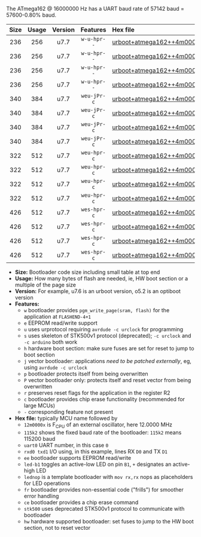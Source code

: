 The ATmega162 @ 16000000 Hz has a UART baud rate of 57142 baud = 57600-0.80% baud.

|Size|Usage|Version|Features|Hex file|
|:-:|:-:|:-:|:-:|:--|
|236|256|u7.7|`w-u-hpr--`|[urboot+atmega162++4m0000x+++14k4_uart0_rxd0_txd1_led+b0_fr_hw.hex](https://raw.githubusercontent.com/stefanrueger/urboot.hex/main/mcus/atmega162/external_oscillator/fcpu++4m0000_Hz/br+++14k4_bps/urboot+atmega162++4m0000x+++14k4_uart0_rxd0_txd1_led+b0_fr_hw.hex)|
|236|256|u7.7|`w-u-hpr--`|[urboot+atmega162++4m0000x+++14k4_uart0_rxd0_txd1_lednop_fr_hw.hex](https://raw.githubusercontent.com/stefanrueger/urboot.hex/main/mcus/atmega162/external_oscillator/fcpu++4m0000_Hz/br+++14k4_bps/urboot+atmega162++4m0000x+++14k4_uart0_rxd0_txd1_lednop_fr_hw.hex)|
|236|256|u7.7|`w-u-hpr--`|[urboot+atmega162++4m0000x+++14k4_uart1_rxb2_txb3_led+b0_fr_hw.hex](https://raw.githubusercontent.com/stefanrueger/urboot.hex/main/mcus/atmega162/external_oscillator/fcpu++4m0000_Hz/br+++14k4_bps/urboot+atmega162++4m0000x+++14k4_uart1_rxb2_txb3_led+b0_fr_hw.hex)|
|236|256|u7.7|`w-u-hpr--`|[urboot+atmega162++4m0000x+++14k4_uart1_rxb2_txb3_lednop_fr_hw.hex](https://raw.githubusercontent.com/stefanrueger/urboot.hex/main/mcus/atmega162/external_oscillator/fcpu++4m0000_Hz/br+++14k4_bps/urboot+atmega162++4m0000x+++14k4_uart1_rxb2_txb3_lednop_fr_hw.hex)|
|340|384|u7.7|`weu-jPr-c`|[urboot+atmega162++4m0000x+++14k4_uart0_rxd0_txd1_ee_led+b0_fr_ce.hex](https://raw.githubusercontent.com/stefanrueger/urboot.hex/main/mcus/atmega162/external_oscillator/fcpu++4m0000_Hz/br+++14k4_bps/urboot+atmega162++4m0000x+++14k4_uart0_rxd0_txd1_ee_led+b0_fr_ce.hex)|
|340|384|u7.7|`weu-jPr-c`|[urboot+atmega162++4m0000x+++14k4_uart0_rxd0_txd1_ee_lednop_fr_ce.hex](https://raw.githubusercontent.com/stefanrueger/urboot.hex/main/mcus/atmega162/external_oscillator/fcpu++4m0000_Hz/br+++14k4_bps/urboot+atmega162++4m0000x+++14k4_uart0_rxd0_txd1_ee_lednop_fr_ce.hex)|
|340|384|u7.7|`weu-jPr-c`|[urboot+atmega162++4m0000x+++14k4_uart1_rxb2_txb3_ee_led+b0_fr_ce.hex](https://raw.githubusercontent.com/stefanrueger/urboot.hex/main/mcus/atmega162/external_oscillator/fcpu++4m0000_Hz/br+++14k4_bps/urboot+atmega162++4m0000x+++14k4_uart1_rxb2_txb3_ee_led+b0_fr_ce.hex)|
|340|384|u7.7|`weu-jPr-c`|[urboot+atmega162++4m0000x+++14k4_uart1_rxb2_txb3_ee_lednop_fr_ce.hex](https://raw.githubusercontent.com/stefanrueger/urboot.hex/main/mcus/atmega162/external_oscillator/fcpu++4m0000_Hz/br+++14k4_bps/urboot+atmega162++4m0000x+++14k4_uart1_rxb2_txb3_ee_lednop_fr_ce.hex)|
|322|512|u7.7|`weu-hpr-c`|[urboot+atmega162++4m0000x+++14k4_uart0_rxd0_txd1_ee_led+b0_fr_ce_hw.hex](https://raw.githubusercontent.com/stefanrueger/urboot.hex/main/mcus/atmega162/external_oscillator/fcpu++4m0000_Hz/br+++14k4_bps/urboot+atmega162++4m0000x+++14k4_uart0_rxd0_txd1_ee_led+b0_fr_ce_hw.hex)|
|322|512|u7.7|`weu-hpr-c`|[urboot+atmega162++4m0000x+++14k4_uart0_rxd0_txd1_ee_lednop_fr_ce_hw.hex](https://raw.githubusercontent.com/stefanrueger/urboot.hex/main/mcus/atmega162/external_oscillator/fcpu++4m0000_Hz/br+++14k4_bps/urboot+atmega162++4m0000x+++14k4_uart0_rxd0_txd1_ee_lednop_fr_ce_hw.hex)|
|322|512|u7.7|`weu-hpr-c`|[urboot+atmega162++4m0000x+++14k4_uart1_rxb2_txb3_ee_led+b0_fr_ce_hw.hex](https://raw.githubusercontent.com/stefanrueger/urboot.hex/main/mcus/atmega162/external_oscillator/fcpu++4m0000_Hz/br+++14k4_bps/urboot+atmega162++4m0000x+++14k4_uart1_rxb2_txb3_ee_led+b0_fr_ce_hw.hex)|
|322|512|u7.7|`weu-hpr-c`|[urboot+atmega162++4m0000x+++14k4_uart1_rxb2_txb3_ee_lednop_fr_ce_hw.hex](https://raw.githubusercontent.com/stefanrueger/urboot.hex/main/mcus/atmega162/external_oscillator/fcpu++4m0000_Hz/br+++14k4_bps/urboot+atmega162++4m0000x+++14k4_uart1_rxb2_txb3_ee_lednop_fr_ce_hw.hex)|
|426|512|u7.7|`wes-hpr-c`|[urboot+atmega162++4m0000x+++14k4_uart0_rxd0_txd1_ee_led+b0_fr_ce_stk500_hw.hex](https://raw.githubusercontent.com/stefanrueger/urboot.hex/main/mcus/atmega162/external_oscillator/fcpu++4m0000_Hz/br+++14k4_bps/urboot+atmega162++4m0000x+++14k4_uart0_rxd0_txd1_ee_led+b0_fr_ce_stk500_hw.hex)|
|426|512|u7.7|`wes-hpr-c`|[urboot+atmega162++4m0000x+++14k4_uart0_rxd0_txd1_ee_lednop_fr_ce_stk500_hw.hex](https://raw.githubusercontent.com/stefanrueger/urboot.hex/main/mcus/atmega162/external_oscillator/fcpu++4m0000_Hz/br+++14k4_bps/urboot+atmega162++4m0000x+++14k4_uart0_rxd0_txd1_ee_lednop_fr_ce_stk500_hw.hex)|
|426|512|u7.7|`wes-hpr-c`|[urboot+atmega162++4m0000x+++14k4_uart1_rxb2_txb3_ee_led+b0_fr_ce_stk500_hw.hex](https://raw.githubusercontent.com/stefanrueger/urboot.hex/main/mcus/atmega162/external_oscillator/fcpu++4m0000_Hz/br+++14k4_bps/urboot+atmega162++4m0000x+++14k4_uart1_rxb2_txb3_ee_led+b0_fr_ce_stk500_hw.hex)|
|426|512|u7.7|`wes-hpr-c`|[urboot+atmega162++4m0000x+++14k4_uart1_rxb2_txb3_ee_lednop_fr_ce_stk500_hw.hex](https://raw.githubusercontent.com/stefanrueger/urboot.hex/main/mcus/atmega162/external_oscillator/fcpu++4m0000_Hz/br+++14k4_bps/urboot+atmega162++4m0000x+++14k4_uart1_rxb2_txb3_ee_lednop_fr_ce_stk500_hw.hex)|

- **Size:** Bootloader code size including small table at top end
- **Usage:** How many bytes of flash are needed, ie, HW boot section or a multiple of the page size
- **Version:** For example, u7.6 is an urboot version, o5.2 is an optiboot version
- **Features:**
  + `w` bootloader provides `pgm_write_page(sram, flash)` for the application at `FLASHEND-4+1`
  + `e` EEPROM read/write support
  + `u` uses urprotocol requiring `avrdude -c urclock` for programming
  + `s` uses skeleton of STK500v1 protocol (deprecated); `-c urclock` and `-c arduino` both work
  + `h` hardware boot section: make sure fuses are set for reset to jump to boot section
  + `j` vector bootloader: applications *need to be patched externally*, eg, using `avrdude -c urclock`
  + `p` bootloader protects itself from being overwritten
  + `P` vector bootloader only: protects itself and reset vector from being overwritten
  + `r` preserves reset flags for the application in the register R2
  + `c` bootloader provides chip erase functionality (recommended for large MCUs)
  + `-` corresponding feature not present
- **Hex file:** typically MCU name followed by
  + `12m0000x` is F<sub>CPU</sub> of an external oscillator, here 12.0000 MHz
  + `115k2` shows the fixed baud rate of the bootloader: `115k2` means 115200 baud
  + `uart0` UART number, in this case `0`
  + `rxd0 txd1` I/O using, in this example, lines RX `D0` and TX `D1`
  + `ee` bootloader supports EEPROM read/write
  + `led-b1` toggles an active-low LED on pin `B1`, `+` designates an active-high LED
  + `lednop` is a template bootloader with `mov rx,rx` nops as placeholders for LED operations
  + `fr` bootloader provides non-essential code ("frills") for smoother error handling
  + `ce` bootloader provides a chip erase command
  + `stk500` uses deprecated STK500v1 protocol to communicate with bootloader
  + `hw` hardware supported bootloader: set fuses to jump to the HW boot section, not to reset vector
